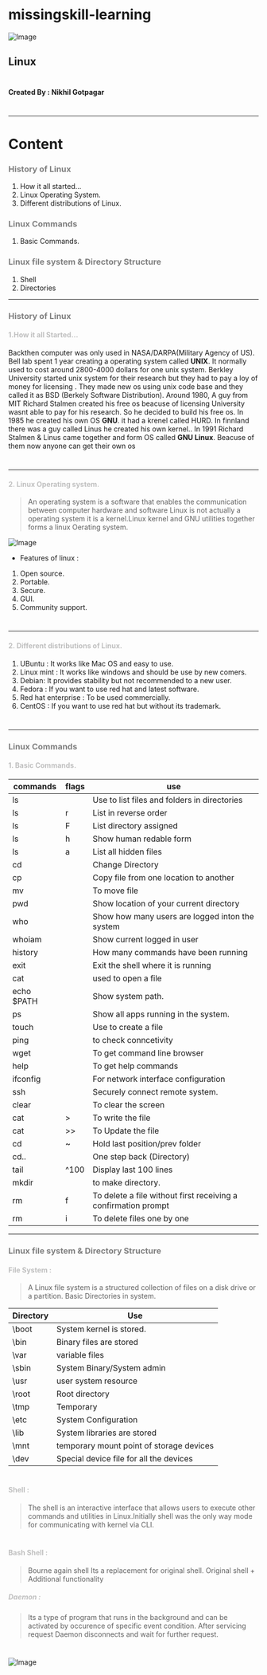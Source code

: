 
# <span style="color:">missingskill-learning
![Image](https://github.com/nikhilgotpagar/METRepository/blob/main/a2ea924c-aeb5-45d2-9d87-3d192c50b515.jpg?raw=true)
## Linux




#
#
**Created By : Nikhil Gotpagar**
#
#
#
#
---
# Content
### <span style="color:Gray">History of Linux
1. How it all started...
2. Linux Operating System.
3. Different distributions of Linux.

### <span style="color:Gray">Linux Commands
1. Basic Commands.


### <span style="color:Gray">Linux file system & Directory Structure
1. Shell
2. Directories



---

### <span style="color:Gray">History of Linux
#### <span style="color:silver">1.How it all Started...

Backthen computer was only used in NASA/DARPA(Military Agency of US). Bell lab spent 1 year creating a operating system called **UNIX**. It normally used to cost around 2800-4000 dollars for one unix system. Berkley University started unix system for their research but they had to pay a loy of money for licensing . They made new os using unix code base and they called it as BSD (Berkely Software Distribution).
Around 1980, A guy from MIT  Richard Stalmen created his free os  beacuse of licensing University wasnt able to pay for his research. So he decided to build his free os. In 1985 he created his own OS **GNU**. it had a krenel called HURD. In finnland there was a guy called Linus he created his own  kernel.. In 1991 Richard Stalmen & Linus came together  and form  OS called **GNU Linux**. Beacuse of them now anyone can get their own os 
#
#
#
#
#
#
#
---

#### <span style="color:silver">2. Linux Operating system.
>An operating system is a software that enables the communication between computer hardware and software Linux is not actually a operating system it is a kernel.Linux kernel and GNU utilities together forms a linux Oerating system.

![Image](https://raw.githubusercontent.com/nikhilgotpagar/METRepository/main/linux%20arch.jpeg)

- Features of linux :
1. Open source.
2. Portable.
3. Secure.
4. GUI.
5. Community support.
#
#
#
#
#
#
#
---
#### <span style="color:silver">2. Different distributions of Linux.

1. UBuntu :	It works like Mac OS and easy to use.
2. Linux mint : It works like windows and should be use by new comers.
3. Debian: It provides stability but not recommended to a new user.
4. Fedora : If you want to use red hat and latest software.
5. Red hat enterprise :	To be used commercially.
6. CentOS :	If you want to use red hat but without its trademark.

#
#
#
#
#
#
---

### <span style="color:Gray">Linux Commands
#### <span style="color:silver">1. Basic Commands.
| commands | flags | use |
| --- | --- | --- |
| ls |  | Use to list files and folders in directories |
| ls | r | List in reverse order |
| ls | F | List directory assigned  |
| ls | h | Show human redable form | 
| ls | a | List all hidden files |
| cd |  | Change Directory | 
| cp |  |  Copy file from one location to another |
| mv |  | To move file | 
| pwd |  |   Show location of your current directory |
| who |  | Show how many users are logged inton the system |
| whoiam |  | Show current logged in user |
| history |  | How many commands have been running | 
| exit |  | Exit the shell where it is running |
| cat |  | used to open a file | 
| echo $PATH |  | Show system path. |
| ps |  | Show all apps running in the system.| 
| touch  |  | Use to create a file |
| ping |  | to check conncetivity | 
| wget |  | To get command line browser |
| help |  |  To get help commands | 
| ifconfig |  | For network interface configuration |
| ssh |  | Securely connect remote system. | 
| clear |  | To clear the screen |
| cat | > | To write the file | 
| cat | >>  | To Update the file |
| cd | ~ | Hold last position/prev folder | 
|  cd.. |  | One step back (Directory) |
| tail | ^100 | Display last 100 lines| 
| mkdir |  | to make directory. | 
| rm | f | To delete a file without first receiving a confirmation prompt| 
| rm | i | To delete files one by one| 

---

### <span style="color:Gray">Linux file system & Directory Structure
#### <span style="color:silver">File System :
>A Linux file system is a structured collection of files on a disk drive or a partition.
Basic Directories in system.

|Directory|Use|
|---|---|
|\boot|System kernel is stored.|
|\bin|Binary files are stored|
|\var| variable files|
|\sbin|System Binary/System admin|
|\usr|user system resource|
|\root|Root directory|
|\tmp|Temporary|
|\etc|System Configuration|
|\lib|System libraries are stored|
|\mnt|temporary mount point of storage devices|
|\dev|Special device file for all the devices|

#
#
#### <span style="color:silver">Shell :
>The shell is an interactive interface that allows users to execute other commands and utilities in Linux.Initially shell was the only way mode for communicating with kernel via CLI.
#
#### <span style="color:silver">Bash Shell :
>Bourne again shell Its a replacement for original shell.
Original shell + Additional functionality 
##### <span style="color:silver">Daemon :
>Its a type of program that runs in the background and can be activated by occurence of specific event condition. After servicing request Daemon disconnects and wait for further request.
#
#
![Image](https://github.com/nikhilgotpagar/METRepository/blob/main/linux%20draw.jpeg?raw=true)
















